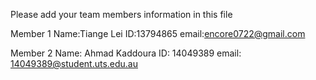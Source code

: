 Please add your team members information in this file

Member 1
Name:Tiange Lei
ID:13794865
email:encore0722@gmail.com

Member 2
Name: Ahmad Kaddoura
ID: 14049389
email: 14049389@student.uts.edu.au


